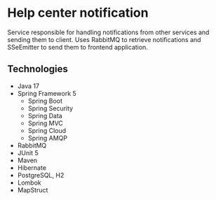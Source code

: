 # Help center notification
Service responsible for handling notifications from other services and sending them to client.
Uses RabbitMQ to retrieve notifications and SSeEmitter to send them to frontend application.
## Technologies
- Java 17
- Spring Framework 5
  - Spring Boot
  - Spring Security  
  - Spring Data
  - Spring MVC 
  - Spring Cloud
  - Spring AMQP
- RabbitMQ
- JUnit 5
- Maven
- Hibernate
- PostgreSQL, H2
- Lombok 
- MapStruct 
